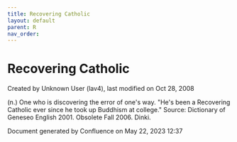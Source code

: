 ```yaml
---
title: Recovering Catholic
layout: default
parent: R
nav_order:
---
```


# Recovering Catholic

Created by  Unknown User (lav4), last modified on Oct 28, 2008

(n.) One who is discovering the error of one's way. &quot;He's been a Recovering Catholic ever since he took up Buddhism at college.&quot; Source: Dictionary of Geneseo English 2001. Obsolete Fall 2006. Dinki.

Document generated by Confluence on May 22, 2023 12:37


